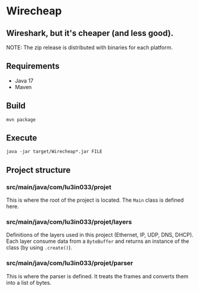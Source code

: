 # Wirecheap

## Wireshark, but it's cheaper (and less good).

NOTE: The zip release is distributed with binaries for each platform.

## Requirements

- Java 17
- Maven

## Build

```shell
mvn package
```

## Execute

```shell
java -jar target/Wirecheap*.jar FILE
```

## Project structure

### src/main/java/com/lu3in033/projet

This is where the root of the project is located. The `Main` class is defined here.

### src/main/java/com/lu3in033/projet/layers

Definitions of the layers used in this project (Ethernet, IP, UDP, DNS, DHCP). Each layer consume data from
a `ByteBuffer` and returns an instance of the class (by using `.create()`).

### src/main/java/com/lu3in033/projet/parser

This is where the parser is defined. It treats the frames and converts them into a list of bytes.